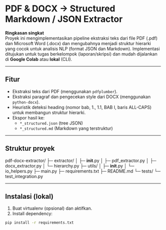 # PDF & DOCX → Structured Markdown / JSON Extractor

**Ringkasan singkat**  
Proyek ini mengimplementasikan pipeline ekstraksi teks dari file PDF (.pdf) dan Microsoft Word (.docx) dan mengubahnya menjadi struktur hierarki yang cocok untuk analisis NLP (format JSON dan Markdown). Implementasi ditujukan untuk tugas berkelompok (laporan/skripsi) dan mudah dijalankan di **Google Colab** atau **lokal** (CLI).

---

## Fitur
- Ekstraksi teks dari PDF (menggunakan `pdfplumber`).
- Ekstraksi paragraf dan pengecekan style dari DOCX (menggunakan `python-docx`).
- Heuristik deteksi heading (nomor bab, 1., 1.1, BAB I, baris ALL-CAPS) untuk membangun struktur hierarki.
- Ekspor hasil ke:
  - `*_structured.json` (tree JSON)
  - `*_structured.md` (Markdown yang terstruktur)

---

## Struktur proyek

pdf-docx-extractor/
├─ extractor/
│  ├─ __init__.py
│  ├─ pdf_extractor.py
│  ├─ docx_extractor.py
│  └─ hierarchy.py
├─ utils/
│  ├─ __init__.py
│  └─ io_helpers.py
├─ main.py
├─ requirements.txt
├─ README.md
└─ tests/
   └─ test_integration.py

---

## Instalasi (lokal)
1. Buat virtualenv (opsional) dan aktifkan.
2. Install dependency:
```bash
pip install -r requirements.txt
